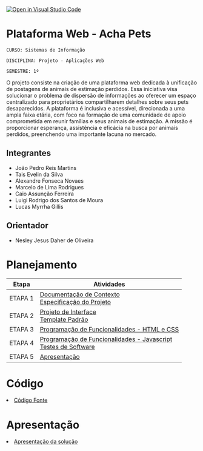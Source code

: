 [![Open in Visual Studio Code](https://classroom.github.com/assets/open-in-vscode-718a45dd9cf7e7f842a935f5ebbe5719a5e09af4491e668f4dbf3b35d5cca122.svg)](https://classroom.github.com/online_ide?assignment_repo_id=12239628&assignment_repo_type=AssignmentRepo)
# Plataforma Web - Acha Pets

`CURSO: Sistemas de Informação`

`DISCIPLINA: Projeto - Aplicações Web`

`SEMESTRE: 1º`

O projeto consiste na criação de uma plataforma web
dedicada à unificação de postagens de animais de estimação
perdidos. Essa iniciativa visa solucionar o problema de
dispersão de informações ao oferecer um espaço centralizado
para proprietários compartilharem detalhes sobre seus pets
desaparecidos.
A plataforma é inclusiva e acessível, direcionada a uma
ampla faixa etária, com foco na formação de uma comunidade de
apoio comprometida em reunir famílias e seus animais de
estimação. A missão é proporcionar esperança, assistência e
eficácia na busca por animais perdidos, preenchendo uma
importante lacuna no mercado.

## Integrantes

* João Pedro Reis Martins
* Tais Evelin da Silva
* Alexandre Fonseca Novaes
* Marcelo de Lima Rodrigues
* Caio Assunção Ferreira
* Luigi Rodrigo dos Santos de Moura
* Lucas Myrrha Gillis

## Orientador

* Nesley Jesus Daher de Oliveira

# Planejamento

| Etapa         | Atividades |
|  :----:   | ----------- |
| ETAPA 1         |[Documentação de Contexto](docs/context.md) <br> [Especificação do Projeto](docs/especification.md) |
| ETAPA 2         |[Projeto de Interface](docs/interface.md) <br> [Template Padrão](docs/template.md) |
| ETAPA 3         |[Programação de Funcionalidades - HTML e CSS](docs/development.md) |
| ETAPA 4        |[Programação de Funcionalidades - Javascript](docs/development.md) <br> [Testes de Software ](docs/tests.md) |
| ETAPA 5         | [Apresentação](presentation/README.md) |

# Código

<li><a href="src/README.md"> Código Fonte</a></li>

# Apresentação

<li><a href="presentation/README.md"> Apresentação da solução</a></li>
